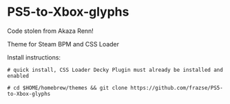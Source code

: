 # PS5-to-Xbox-glyphs
Code stolen from Akaza Renn!

Theme for Steam BPM and CSS Loader

Install instructions:

```
# quick install, CSS Loader Decky Plugin must already be installed and enabled

# cd $HOME/homebrew/themes && git clone https://github.com/frazse/PS5-to-Xbox-glyphs
```
